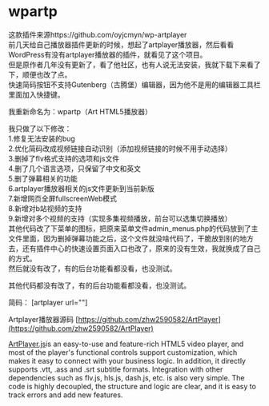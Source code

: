 # wpartp

这款插件来源https://github.com/oyjcmyn/wp-artplayer  
前几天给自己播放器插件更新的时候，想起了artplayer播放器，然后看看WordPress有没有artplayer播放器的插件，就看见了这个项目。  
但是原作者几年没有更新了，看了他社区，也有人说无法安装，我就下载下来看了下，顺便也改了点。  
快速简码按钮不支持Gutenberg（古腾堡）编辑器，因为他不是用的编辑器工具栏里面加入快捷键。  


我重新命名为：wpartp（Art HTML5播放器）  

我只做了以下修改：  
1.修复无法安装的bug  
2.优化简码改成视频链接自动识别（添加视频链接的时候不用手动选择）  
3.删掉了flv格式支持的选项和js文件  
4.删了几个语言选项，只保留了中文和英文  
5.删了弹幕相关的功能  
6.artplayer播放器相关的js文件更新到当前新版  
7.新增网页全屏fullscreenWeb模式  
8.新增对b站视频的支持  
9.新增对多个视频的支持（实现多集视频播放，前台可以选集切换播放）  
其他代码改了下菜单的图标，把原来菜单文件admin_menus.php的代码放到了主文件里面，因为删掉弹幕功能之后，这个文件就没啥代码了，干脆放到别的地方去，还有插件中心的快速设置页面入口也改了，原来的没有生效，我就换成了自己的方式。  
然后就没有改了，有的后台功能看都没看，也没测试。  



其他代码都没有改了，有的后台功能看都没看，也没测试。  

简码： 
[artplayer url=""]

Artplayer播放器源码 [https://github.com/zhw2590582/ArtPlayer](https://github.com/zhw2590582/ArtPlayer)

[ArtPlayer.js](https://artplayer.org/)is an easy-to-use and feature-rich HTML5 video player, and most of the player's functional controls support customization, which makes it easy to connect with your business logic. In addition, it directly supports .vtt, .ass and .srt subtitle formats. Integration with other dependencies such as flv.js, hls.js, dash.js, etc. is also very simple. The code is highly decoupled, the structure and logic are clear, and it is easy to track errors and add new features.
